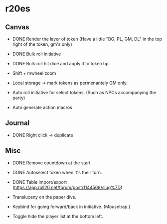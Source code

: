 # r20es

## Canvas
* DONE Render the layer of token (Have a little "BG, PL, GM, DL" in the top right of the token, gm's only)
* DONE Bulk roll initiative
* DONE Bulk roll hit dice and apply it to token hp.

* Shift + mwheel zoom
* Local storage -> mark tokens as permenantely GM only.
* Auto roll initiative for select tokens. (Such as NPCs accompanying the party)

* Auto generate action macros

## Journal
* DONE Right click -> duplicate

## Misc
* DONE Remove countdown at the start
* DONE Autoselect token when it's their turn.
* DONE Table import/export (https://app.roll20.net/forum/post/1144568/slug%7D)

* Transluceny on the paper divs.
* Keybind for going forward/back in initiative. (Mousetrap.)
* Toggle hide the player list at the bottom left.
